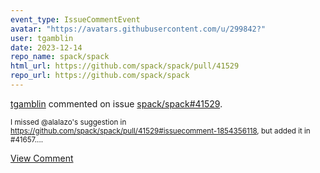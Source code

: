 ```yaml
---
event_type: IssueCommentEvent
avatar: "https://avatars.githubusercontent.com/u/299842?"
user: tgamblin
date: 2023-12-14
repo_name: spack/spack
html_url: https://github.com/spack/spack/pull/41529
repo_url: https://github.com/spack/spack
---
```


<a href='https://github.com/tgamblin' target='_blank'>tgamblin</a> commented on issue <a href='https://github.com/spack/spack/pull/41529' target='_blank'>spack/spack#41529</a>.

<small>I missed @alalazo's suggestion in https://github.com/spack/spack/pull/41529#issuecomment-1854356118, but added it in #41657....</small>

<a href='https://github.com/spack/spack/pull/41529' target='_blank'>View Comment</a>